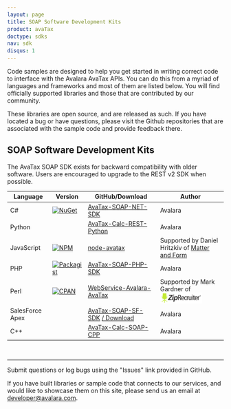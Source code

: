 ```yaml
---
layout: page
title: SOAP Software Development Kits
product: avaTax
doctype: sdks
nav: sdk
disqus: 1
---
```


Code samples are designed to help you get started in writing correct code to interface with the Avalara AvaTax APIs. You can do this from a myriad of languages and frameworks and most of them are listed below. You will find officially supported libraries and those that are contributed by our community.

These libraries are open source, and are released as such. If you have located a bug or have questions, please visit the Github repositories that are associated with the sample code and provide feedback there.

<h2>SOAP Software Development Kits</h2>

The AvaTax SOAP SDK exists for backward compatibility with older software.  Users are encouraged to upgrade to the REST v2 SDK when possible.

<div class="mobile-table">
    <table class="styled-table">
        <thead>
            <tr>
                <th>Language</th>
                <th>Version</th>
                <th>GitHub/Download</th>
                <th>Author</th>
                <!-- removing until we have resources associated
                <th>Resources</th> -->
            </tr>
        </thead>
        <tbody>
        <tr>
            <td>C#</td>
            <td><a href="https://www.nuget.org/packages/Avalara.AvaTax.SoapClient/"><img src="https://img.shields.io/nuget/v/Avalara.AvaTax.SoapClient.svg?style=plastic" title="NuGet" alt="NuGet"/></a></td>
            <td><a href="https://github.com/avadev/AvaTax-SOAP-NET-SDK">AvaTax-SOAP-NET-SDK</a></td>
            <td>Avalara</td>
            </tr>
        <tr>
            <td>Python</td>
            <td></td>
            <td><a href="https://github.com/avadev/AvaTax-Calc-REST-Python">AvaTax-Calc-REST-Python</a></td>
            <td>Avalara</td>
        </tr>
        <tr>
            <td>JavaScript</td>
            <td><a href="https://www.npmjs.com/package/avatax"><img src="https://img.shields.io/npm/v/npm.svg?style=plastic" title="NPM" alt="NPM"/></a></td>
            <td><a href="https://github.com/Matter-and-Form/node-avatax">node-avatax</a></td>
            <td>Supported by Daniel Hritzkiv of <a href="https://matterandform.net/">Matter and Form</a></td>
            </tr>
        <tr>
            <td>PHP</td>
            <td><a href="https://packagist.org/packages/avalara/avatax"><img src="https://img.shields.io/packagist/v/avalara/avatax.svg?style=plastic" title="Packagist" alt="Packagist"/></a></td>
            <td><a href="https://github.com/avadev/AvaTax-SOAP-PHP-SDK">AvaTax-SOAP-PHP-SDK</a></td>
            <td>Avalara</td>
            </tr>
        <tr>
            <td>Perl</td>
            <td><a href="https://metacpan.org/release/WebService-Avalara-AvaTax"><img src="https://img.shields.io/cpan/v/WebService-Avalara-AvaTax.svg?style=plastic" title="CPAN" alt="CPAN"/></a></td>
            <td><a href="https://github.com/mjgardner/WebService-Avalara-AvaTax">WebService-Avalara-AvaTax</a></td>
            <td>Supported by Mark Gardner of <a href="http://www.ziprecruiter.com"><img src="/public/images/blog/ziprecruiter_logo.png" alt="ziprecruiter.com" width="98" height="25" /></a></td>
            </tr>
        <tr>
            <td>SalesForce Apex</td>
            <td></td>
            <td><a href="https://github.com/avadev/AvaTax-SOAP-SF-SDK">AvaTax-SOAP-SF-SDK</a>
                <a href="{{site.url}}/public/misc/Apex-SOAP-SDK-v13670.zip">/ Download </a>
            </td>
            <td>Avalara</td>
        </tr>
        <tr>
            <td>C++</td>
            <td></td>
            <td><a href="https://github.com/avadev/AvaTax-Calc-SOAP-CPP">AvaTax-Calc-SOAP-CPP</a></td>
            <td>Avalara</td>
        </tr>        
    </tbody>
    </table>
</div>

<br />

<hr />

Submit questions or log bugs using the "Issues" link provided in GitHub.

If you have built libraries or sample code that connects to our services, and would like to showcase them on this site, please send us an email at <a href="mailto:developer@avalara.com">developer@avalara.com.</a>
